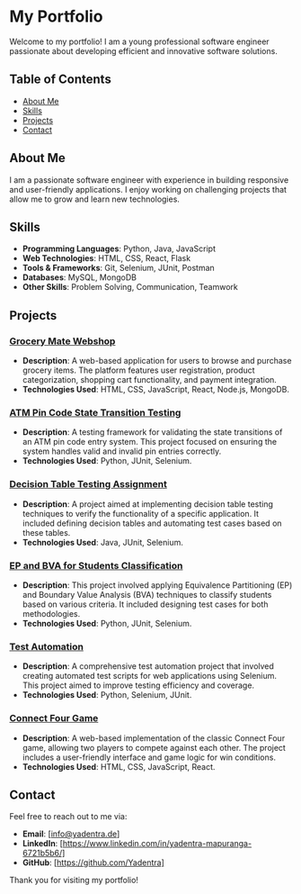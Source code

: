# My Portfolio

Welcome to my portfolio! I am a young professional software engineer passionate about developing efficient and innovative software solutions.

## Table of Contents

- [About Me](#about-me)
- [Skills](#skills)
- [Projects](#projects)
- [Contact](#contact)

## About Me

I am a passionate software engineer with experience in building responsive and user-friendly applications. I enjoy working on challenging projects that allow me to grow and learn new technologies.

## Skills

- **Programming Languages**: Python, Java, JavaScript
- **Web Technologies**: HTML, CSS, React, Flask
- **Tools & Frameworks**: Git, Selenium, JUnit, Postman
- **Databases**: MySQL, MongoDB
- **Other Skills**: Problem Solving, Communication, Teamwork

## Projects

### [Grocery Mate Webshop](https://github.com/Yadentra/GroceryMate_TestPlan/tree/main)
- **Description**: A web-based application for users to browse and purchase grocery items. The platform features user registration, product categorization, shopping cart functionality, and payment integration.
- **Technologies Used**: HTML, CSS, JavaScript, React, Node.js, MongoDB.

### [ATM Pin Code State Transition Testing](https://github.com/Yadentra/My-Portfolio/blob/main/ATM_Pin_Code_State_Transition.md)
- **Description**: A testing framework for validating the state transitions of an ATM pin code entry system. This project focused on ensuring the system handles valid and invalid pin entries correctly.
- **Technologies Used**: Python, JUnit, Selenium.

### [Decision Table Testing Assignment](https://github.com/Yadentra/My-Portfolio/blob/main/Decision_Table_Testing.md)
- **Description**: A project aimed at implementing decision table testing techniques to verify the functionality of a specific application. It included defining decision tables and automating test cases based on these tables.
- **Technologies Used**: Java, JUnit, Selenium.

### [EP and BVA for Students Classification](https://github.com/Yadentra/My-Portfolio/blob/main/EP%20and%20BVA%20for%20Student%20Classification.md)
- **Description**: This project involved applying Equivalence Partitioning (EP) and Boundary Value Analysis (BVA) techniques to classify students based on various criteria. It included designing test cases for both methodologies.
- **Technologies Used**: Python, JUnit, Selenium.

### [Test Automation](https://github.com/Yadentra/My-Portfolio/tree/main/Test_Automation)
- **Description**: A comprehensive test automation project that involved creating automated test scripts for web applications using Selenium. This project aimed to improve testing efficiency and coverage.
- **Technologies Used**: Python, Selenium, JUnit.

### [Connect Four Game](https://github.com/Yadentra/-ConnectFourGame-/tree/main)
- **Description**: A web-based implementation of the classic Connect Four game, allowing two players to compete against each other. The project includes a user-friendly interface and game logic for win conditions.
- **Technologies Used**: HTML, CSS, JavaScript, React.

## Contact

Feel free to reach out to me via:

- **Email**: [info@yadentra.de]
- **LinkedIn**: [https://www.linkedin.com/in/yadentra-mapuranga-6721b5b6/]
- **GitHub**: [https://github.com/Yadentra]

Thank you for visiting my portfolio!
